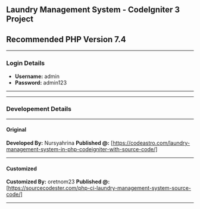 ## **Laundry Management System - CodeIgniter 3 Project**

## **Recommended PHP Version 7.4**

-------------------------------------------------------
### **Login Details** 
- **Username:** admin
- **Password:** admin123
-------------------------------------------------------

-------------------------------------------------------

### **Developement Details** 

-------------------------------------------------------
#### **Original**

**Developed By:** Nursyahrina
**Published @:** [https://codeastro.com/laundry-management-system-in-php-codeigniter-with-source-code/]

-------------------------------------------------------
#### **Customized**
**Customized By:** oretnom23
**Published @:** [https://sourcecodester.com/php-ci-laundry-management-system-source-code/]

-------------------------------------------------------
